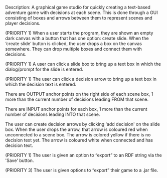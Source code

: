 Description: A graphical game studio for quickly creating a text-based adventure game with decisions at each scene. This is done through a GUI consisting of boxes and arrows between them to represent scenes and player decisions.

(PRIORITY 1) When a user starts the program, they are shown an empty dark canvas with a button that has one option: create slide. When the ‘create slide’ button is clicked, the user drops a box on the canvas somewhere.  They can drop multiple boxes and connect them with decisions.

(PRIORITY 1) A user can click a slide box to bring up a text box in which the dialog/prompt for the slide is entered.

(PRIORITY 1) The user can click a decision arrow to bring up a text box in which the decision text is entered.

There are OUTPUT anchor points on the right side of each scene box, 1 more than the current number of decisions leading FROM that scene.

There are INPUT anchor points for each box, 1 more than the current number of decisions leading INTO that scene.

The user can create decision arrows by clicking 'add decision' on the slide box. When the user drops the arrow, that arrow is coloured red when unconnected to a scene box. The arrow is colored yellow if there is no decision text yet. The arrow is coloured white when connected and has decision text.

(PRIORITY 1) The user is given an option to “export” to an RDF string via the 'Save' button.

(PRIORITY 3) The user is given options to “export” their game to a .jar file.
